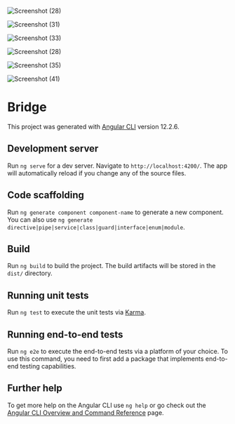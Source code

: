 
![Screenshot (28)](https://user-images.githubusercontent.com/84716166/156123521-14b49546-0781-4469-ad03-11debcfa961b.png)


![Screenshot (31)](https://user-images.githubusercontent.com/84716166/156123549-80c75fcd-470b-4ea4-ab4b-61fe82eb6019.png)


![Screenshot (33)](https://user-images.githubusercontent.com/84716166/156123580-0611086b-7fa5-4b4c-a449-b4436be101a0.png)


![Screenshot (28)](https://user-images.githubusercontent.com/84716166/156123423-64821979-35ce-4445-949c-f6ee52f939c5.png)


![Screenshot (35)](https://user-images.githubusercontent.com/84716166/156123696-43d15743-2460-447c-8720-d0537a4f717e.png)


![Screenshot (41)](https://user-images.githubusercontent.com/84716166/156123921-d9ed86be-1956-4b8a-8540-683ebc6e7f40.png)


# Bridge

This project was generated with [Angular CLI](https://github.com/angular/angular-cli) version 12.2.6.

## Development server

Run `ng serve` for a dev server. Navigate to `http://localhost:4200/`. The app will automatically reload if you change any of the source files.

## Code scaffolding

Run `ng generate component component-name` to generate a new component. You can also use `ng generate directive|pipe|service|class|guard|interface|enum|module`.

## Build

Run `ng build` to build the project. The build artifacts will be stored in the `dist/` directory.

## Running unit tests

Run `ng test` to execute the unit tests via [Karma](https://karma-runner.github.io).

## Running end-to-end tests

Run `ng e2e` to execute the end-to-end tests via a platform of your choice. To use this command, you need to first add a package that implements end-to-end testing capabilities.

## Further help

To get more help on the Angular CLI use `ng help` or go check out the [Angular CLI Overview and Command Reference](https://angular.io/cli) page.
